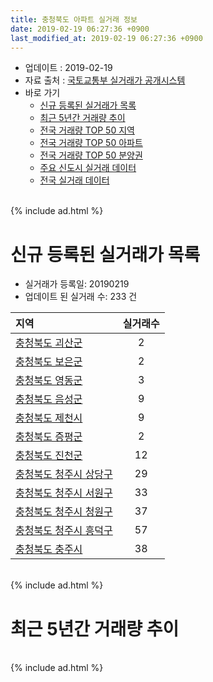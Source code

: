```yaml
---
title: 충청북도 아파트 실거래 정보
date: 2019-02-19 06:27:36 +0900
last_modified_at: 2019-02-19 06:27:36 +0900
---
```


* 업데이트 : 2019-02-19
* 자료 출처 : [국토교통부 실거래가 공개시스템](http://rt.molit.go.kr)
* 바로 가기
    * [신규 등록된 실거래가 목록](#신규-등록된-실거래가-목록)
    * [최근 5년간 거래량 추이](#최근-5년간-거래량-추이)
    * [전국 거래량 TOP 50 지역](https://inasie.github.io/apt-trade-info/최근-3개월-전국에서-가장-거래가-많이-발생한-지역)
    * [전국 거래량 TOP 50 아파트](https://inasie.github.io/apt-trade-info/최근-3개월-전국에서-가장-거래가-많이-발생한-아파트)
    * [전국 거래량 TOP 50 분양권](https://inasie.github.io/apt-trade-info/최근-3개월-전국에서-가장-거래가-많이-발생한-분양권)
    * [주요 신도시 실거래 데이터](https://inasie.github.io/apt-trade-info/주요-신도시)
    * [전국 실거래 데이터](https://inasie.github.io/apt-trade-info/전국)

<br>
{% include ad.html %}
<br>

# 신규 등록된 실거래가 목록
* 실거래가 등록일: 20190219
* 업데이트 된 실거래 수: 233 건


|지역|실거래수|
|:---|:---:|
|[충청북도 괴산군](https://inasie.github.io/apt-trade-info/충청북도-괴산군)|2|
|[충청북도 보은군](https://inasie.github.io/apt-trade-info/충청북도-보은군)|2|
|[충청북도 영동군](https://inasie.github.io/apt-trade-info/충청북도-영동군)|3|
|[충청북도 음성군](https://inasie.github.io/apt-trade-info/충청북도-음성군)|9|
|[충청북도 제천시](https://inasie.github.io/apt-trade-info/충청북도-제천시)|9|
|[충청북도 증평군](https://inasie.github.io/apt-trade-info/충청북도-증평군)|2|
|[충청북도 진천군](https://inasie.github.io/apt-trade-info/충청북도-진천군)|12|
|[충청북도 청주시 상당구](https://inasie.github.io/apt-trade-info/충청북도-청주시-상당구)|29|
|[충청북도 청주시 서원구](https://inasie.github.io/apt-trade-info/충청북도-청주시-서원구)|33|
|[충청북도 청주시 청원구](https://inasie.github.io/apt-trade-info/충청북도-청주시-청원구)|37|
|[충청북도 청주시 흥덕구](https://inasie.github.io/apt-trade-info/충청북도-청주시-흥덕구)|57|
|[충청북도 충주시](https://inasie.github.io/apt-trade-info/충청북도-충주시)|38|


<br>
{% include ad.html %}
<br>

# 최근 5년간 거래량 추이


<div style="width:100%;">
    <canvas id="deal_progress" height="200"></canvas>
</div>

<script>
new Chart(document.getElementById("deal_progress"), {
    type: 'line',
    data: {
        labels: ['201402','201403','201404','201405','201406','201407','201408','201409','201410','201411','201412','201501','201502','201503','201504','201505','201506','201507','201508','201509','201510','201511','201512','201601','201602','201603','201604','201605','201606','201607','201608','201609','201610','201611','201612','201701','201702','201703','201704','201705','201706','201707','201708','201709','201710','201711','201712','201801','201802','201803','201804','201805','201806','201807','201808','201809','201810','201811','201812','201901','201902'],
        datasets: [{
            label: '매매',
            pointRadius: 1,
            data: [1837, 2031, 1720, 1593, 1502, 1495, 1524, 1682, 1711, 1385, 1307, 1552, 1380, 1912, 1641, 1372, 1352, 1350, 1279, 1228, 1386, 1153, 993, 1036, 1132, 1495, 1325, 1241, 1254, 1215, 1328, 1349, 1575, 1195, 1092, 933, 1232, 1434, 1217, 1382, 1391, 1340, 1236, 1224, 1106, 1177, 1066, 1597, 1411, 1935, 1431, 1427, 1322, 1210, 1299, 1417, 1797, 1252, 1191, 1108, 290],
            borderColor: "rgba(255, 201, 14, 1)",
            backgroundColor: "rgba(255, 201, 14, 0.5)",
            fill: false,
            lineTension: 0
        },{
            label: '전월세',
            pointRadius: 1,
            data: [1286, 1218, 1014, 1007, 941, 961, 1077, 888, 1111, 929, 999, 1262, 1178, 1341, 1075, 1006, 1021, 1012, 1023, 919, 1077, 988, 1068, 1133, 1165, 1214, 1137, 1016, 997, 926, 948, 919, 1172, 1059, 1204, 1267, 1507, 1292, 1113, 1123, 1185, 1215, 1102, 1124, 1059, 1252, 1244, 1437, 1385, 1510, 1363, 1266, 1214, 1268, 1249, 1161, 1432, 1334, 1369, 1250, 403],
            borderColor: "rgba(0, 141, 185, 1)",
            backgroundColor: "rgba(0, 141, 185, 0.5)",
            fill: false,
            lineTension: 0
        }
        ]
    },
    options: {
        responsive: true,
        title: {
            display: false
        },
        tooltips: {
            mode: 'index',
            intersect: false
        },
        hover: {
            mode: 'nearest',
            intersect: true
        },
        scales: {
            xAxes: [{
                display: true,
                scaleLabel: {
                    display: true,
                    labelString: '년/월'
                }
            }],
            yAxes: [{
                display: true,
                ticks: {
                    suggestedMin: 0,
                },
                scaleLabel: {
                    display: true,
                    labelString: '실거래 수'
                }
            }]
        }
    }
});

</script>


<br>
{% include ad.html %}
<br>

